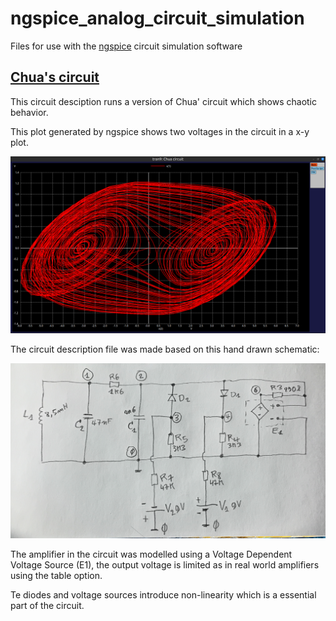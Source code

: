# ngspice_analog_circuit_simulation
Files for use with the [ngspice](https://ngspice.sourceforge.io/) circuit simulation software

## [Chua's circuit](chua_circuit_6.sp)

This circuit desciption runs a version of Chua' circuit which shows chaotic behavior.

This plot generated by ngspice shows two voltages in the circuit in a x-y plot.

![ngspice_chua_circuit_screenshot.png](ngspice_chua_circuit_screenshot.png)

The circuit description file was made based on this hand drawn schematic:

![chua_circuit_hand_dranw_schematic.png](chua_circuit_hand_dranw_schematic.png)

The amplifier in the circuit was modelled using a Voltage Dependent Voltage Source (E1), the output voltage is limited as in real world amplifiers using the table option.

Te diodes and voltage sources introduce non-linearity which is a essential part of the circuit.




